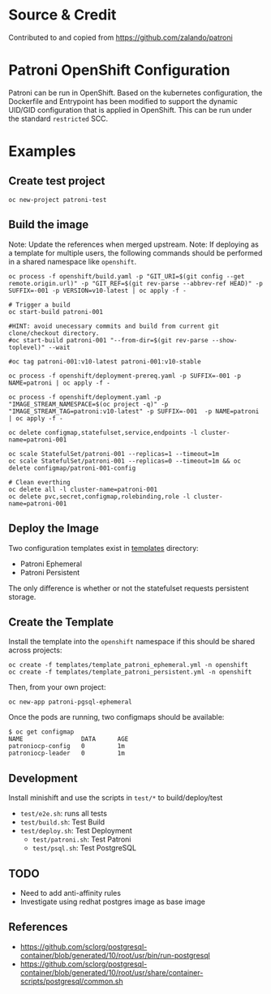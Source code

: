 # Source & Credit
Contributed to and copied from https://github.com/zalando/patroni

# Patroni OpenShift Configuration
Patroni can be run in OpenShift. Based on the kubernetes configuration, the Dockerfile and Entrypoint has been modified to support the dynamic UID/GID configuration that is applied in OpenShift. This can be run under the standard `restricted` SCC. 

# Examples

## Create test project

```
oc new-project patroni-test
```

## Build the image

Note: Update the references when merged upstream. 
Note: If deploying as a template for multiple users, the following commands should be performed in a shared namespace like `openshift`. 

```
oc process -f openshift/build.yaml -p "GIT_URI=$(git config --get remote.origin.url)" -p "GIT_REF=$(git rev-parse --abbrev-ref HEAD)" -p SUFFIX=-001 -p VERSION=v10-latest | oc apply -f -

# Trigger a build
oc start-build patroni-001

#HINT: avoid unecessary commits and build from current git clone/checkout directory.
#oc start-build patroni-001 "--from-dir=$(git rev-parse --show-toplevel)" --wait

#oc tag patroni-001:v10-latest patroni-001:v10-stable

oc process -f openshift/deployment-prereq.yaml -p SUFFIX=-001 -p NAME=patroni | oc apply -f -

oc process -f openshift/deployment.yaml -p "IMAGE_STREAM_NAMESPACE=$(oc project -q)" -p "IMAGE_STREAM_TAG=patroni:v10-latest" -p SUFFIX=-001  -p NAME=patroni | oc apply -f -

oc delete configmap,statefulset,service,endpoints -l cluster-name=patroni-001

oc scale StatefulSet/patroni-001 --replicas=1 --timeout=1m
oc scale StatefulSet/patroni-001 --replicas=0 --timeout=1m && oc delete configmap/patroni-001-config

# Clean everthing
oc delete all -l cluster-name=patroni-001
oc delete pvc,secret,configmap,rolebinding,role -l cluster-name=patroni-001

```

## Deploy the Image 
Two configuration templates exist in [templates](templates) directory: 
- Patroni Ephemeral
- Patroni Persistent

The only difference is whether or not the statefulset requests persistent storage. 

## Create the Template
Install the template into the `openshift` namespace if this should be shared across projects: 

```
oc create -f templates/template_patroni_ephemeral.yml -n openshift
oc create -f templates/template_patroni_persistent.yml -n openshift

```

Then, from your own project: 

```
oc new-app patroni-pgsql-ephemeral
```

Once the pods are running, two configmaps should be available: 

```
$ oc get configmap
NAME                DATA      AGE
patroniocp-config   0         1m
patroniocp-leader   0         1m
```

## Development
Install minishift and use the scripts in `test/*` to build/deploy/test

- `test/e2e.sh`: runs all tests
- `test/build.sh`: Test Build
- `test/deploy.sh`: Test Deployment
   - `test/patroni.sh`: Test Patroni
   - `test/psql.sh`: Test PostgreSQL
## TODO
- Need to add anti-affinity rules
- Investigate using redhat postgres image as base image

## References
- https://github.com/sclorg/postgresql-container/blob/generated/10/root/usr/bin/run-postgresql
- https://github.com/sclorg/postgresql-container/blob/generated/10/root/usr/share/container-scripts/postgresql/common.sh

